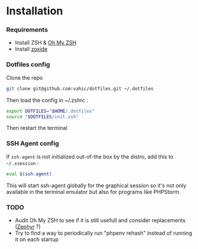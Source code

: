 # Installation

### Requirements

- Install ZSH & [Oh My ZSH](https://ohmyz.sh/#install)
- Install [zoxide](https://github.com/ajeetdsouza/zoxide)

### Dotfiles config
Clone the repo

```zsh
git clone git@github.com:vahic/dotfiles.git ~/.dotfiles
```

Then load the config in ~/.zshrc :

```zsh
export DOTFILES="$HOME/.dotfiles"
source "$DOTFILES/init.zsh"
```

Then restart the terminal

### SSH Agent config

If `ssh-agent` is not initialized out-of-the box by the distro, add this to `~/.xsession` :

```sh
eval $(ssh-agent)
``` 

This will start ssh-agent globally for the graphical session so it's not only available in the terminal emulator but also for programs like PHPStorm.

### TODO

- Audit Oh My ZSH to see if it is still usefull and consider replacements ([Zephyr](https://github.com/mattmc3/zephyr) ?)
- Try to find a way to periodically run "phpenv rehash" instead of running it on each startup
